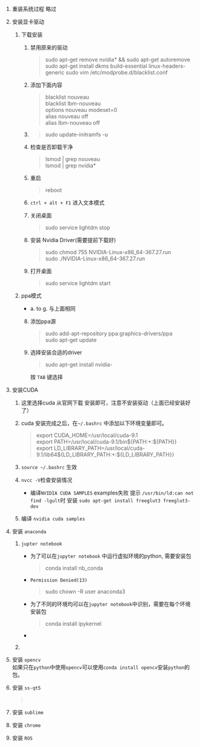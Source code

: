 1. 重装系统过程 略过

2. 安装显卡驱动 
    1.  下载安装
        1. 禁用原来的驱动  
        
            >sudo apt-get remove nvidia* && sudo apt-get autoremove
            >sudo apt-get install dkms build-essential linux-headers-generic
            >sudo vim /etc/modprobe.d/blacklist.conf

        2. 添加下面内容  
          
            > blacklist nouveau     
              blacklist lbm-nouveau  
              options nouveau modeset=0  
              alias nouveau off  
              alias lbm-nouveau off
            
        3. >sudo update-initramfs -u
        
        4. 检查是否卸载干净
        
            > lsmod | grep nouveau  
              lsmod | grep nvidia*
            
        5. 重启
        
            > reboot
        
        6. `ctrl + alt + F1` 进入文本模式
        7. 关闭桌面
        
            > sudo service lightdm stop
            
        8. 安装 Nvidia Driver(需要提前下载好)
        
            > sudo chmod 755 NVIDIA-Linux-x86_64-367.27.run  
             sudo ./NVIDIA-Linux-x86_64-367.27.run
        
        9. 打开桌面
        
            > sudo service lightdm start
        
    2.  ppa模式
        - a. to g. 与上面相同  
        
        8. 添加ppa源
        
            > sudo add-apt-repository ppa:graphics-drivers/ppa  
                sudo apt-get update
            
        9. 选择安装合适的driver
        
            > sudo apt-get install nvidia-
            
            按 `TAB` 键选择
3. 安装CUDA
    1. 这里选择cuda 
        从官网下载 安装即可，注意不安装驱动（上面已经安装好了）
    2. cuda 安装完成之后，在`~/.bashrc` 中添加以下环境变量即可。

        >   export CUDA_HOME=/usr/local/cuda-9.1  
            export PATH=/usr/local/cuda-9.1/bin${PATH:+:${PATH}}  
            export LD_LIBRARY_PATH=/usr/local/cuda-9.1/lib64${LD_LIBRARY_PATH:+:${LD_LIBRARY_PATH}}  

    3. `source ~/.bashrc` 生效
    4. `nvcc -V`检查安装情况
       -  编译`NVIDIA CUDA SAMPLES` examples失败 提示 `/usr/bin/ld:can not find -lgult`时 安装 `sudo apt-get install freeglut3 freeglut3-dev`

    5. 编译 `nvidia cuda samples`

4. 安装 `anaconda`
    1. `jupter notebook`  
        - 为了可以在`jupyter notebook` 中运行虚拟环境的python, 需要安装包  
        
            > conda install nb_conda  

        - `Permission Denied(13)  `  
        
            >sudo chown -R user anaconda3

        - 为了不同的环境均可以在`jupyter notebook`中识别，需要在每个环境安装包
            > conda install ipykernel
            
        - ​
    2. ​
5. 安装 `opencv`   
    如果只在`python`中使用`opencv`可以使用`conda install opencv`安装`python`的包。
6. 安装 `ss-qt5`

    > ​

7. 安装 `sublime`

8. 安装 `chrome`

9. 安装 `ROS` 
